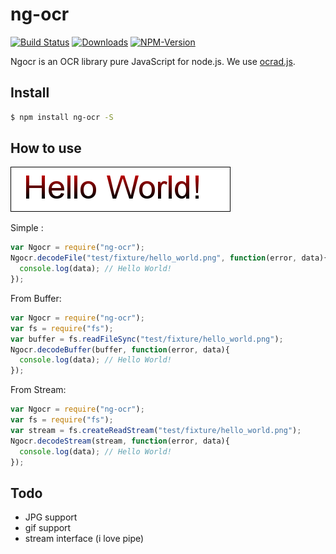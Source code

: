 ng-ocr
============

[![Build Status](https://travis-ci.org/breakEval13/OCR-NODEJS.svg?branch=master)](https://travis-ci.org/breakEval13/OCR-NODEJS)
[![Downloads](http://img.shields.io/npm/dm/ng-ocr.svg)](https://npmjs.org/package/ng-ocr)
[![NPM-Version](https://img.shields.io/npm/v/npm.svg)](https://npmjs.org/package/ng-ocr)


Ngocr is an OCR library pure JavaScript for node.js.
We use [ocrad.js](https://github.com/antimatter15/ocrad.js/).

Install
---------

```bash
$ npm install ng-ocr -S
```

How to use
---------

![image](test/fixture/hello_world.png)

Simple :

```javascript
var Ngocr = require("ng-ocr");
Ngocr.decodeFile("test/fixture/hello_world.png", function(error, data){
  console.log(data); // Hello World!
});
```

From Buffer:

```javascript
var Ngocr = require("ng-ocr");
var fs = require("fs");
var buffer = fs.readFileSync("test/fixture/hello_world.png");
Ngocr.decodeBuffer(buffer, function(error, data){
  console.log(data); // Hello World!
});
```

From Stream:

```javascript
var Ngocr = require("ng-ocr");
var fs = require("fs");
var stream = fs.createReadStream("test/fixture/hello_world.png");
Ngocr.decodeStream(stream, function(error, data){
  console.log(data); // Hello World!
});
```

Todo
----------

- JPG support
- gif support
- stream interface (i love pipe)
